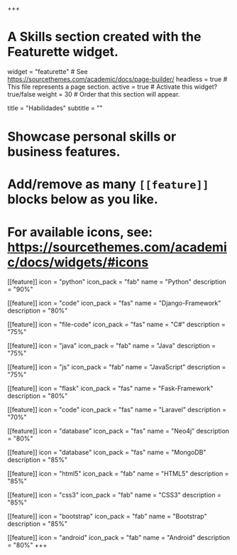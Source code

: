 +++
# A Skills section created with the Featurette widget.
widget = "featurette"  # See https://sourcethemes.com/academic/docs/page-builder/
headless = true  # This file represents a page section.
active = true  # Activate this widget? true/false
weight = 30  # Order that this section will appear.

title = "Habilidades"
subtitle = ""

# Showcase personal skills or business features.
# 
# Add/remove as many `[[feature]]` blocks below as you like.
# 
# For available icons, see: https://sourcethemes.com/academic/docs/widgets/#icons

[[feature]]
  icon = "python"
  icon_pack = "fab"
  name = "Python"
  description = "90%"
 
[[feature]]
  icon = "code"
  icon_pack = "fas"
  name = "Django-Framework"
  description = "80%"

[[feature]]
  icon = "file-code"
  icon_pack = "fas"
  name = "C#"
  description = "75%"  

[[feature]]
  icon = "java"
  icon_pack = "fab"
  name = "Java"
  description = "75%"  
  
[[feature]]
  icon = "js"
  icon_pack = "fab"
  name = "JavaScript"
  description = "75%"
  
[[feature]]
  icon = "flask"
  icon_pack = "fas"
  name = "Fask-Framework"
  description = "80%"

[[feature]]
  icon = "code"
  icon_pack = "fas"
  name = "Laravel"
  description = "70%"
  
[[feature]]
  icon = "database"
  icon_pack = "fas"
  name = "Neo4j"
  description = "80%"

[[feature]]
  icon = "database"
  icon_pack = "fas"
  name = "MongoDB"
  description = "85%"
  
[[feature]]
  icon = "html5"
  icon_pack = "fab"
  name = "HTML5"
  description = "85%"
  
[[feature]]
  icon = "css3"
  icon_pack = "fab"
  name = "CSS3"
  description = "85%"
  
[[feature]]
  icon = "bootstrap"
  icon_pack = "fab"
  name = "Bootstrap"
  description = "85%"
  
[[feature]]
  icon = "android"
  icon_pack = "fab"
  name = "Android"
  description = "80%"
+++
